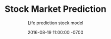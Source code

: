 ---
layout: post
title: "Stock Market Prediction"
subtitle: "Life prediction stock model"
tags: [professional, finance, data science]
date: 2016-08-19 11:00:00 -0700
layout: post
comments: true
show-share: true
carbonads-sm-horizontal: true
---
